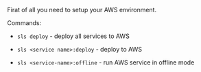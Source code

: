 Firat of all you need to setup your AWS environment.

Commands:

- ``` sls deploy ``` - deploy all services to AWS

- ``` sls <service name>:deploy ``` - deploy <service name> to AWS

- ``` sls <service-name>:offline ``` - run AWS service in offline mode
